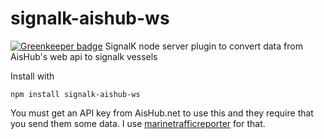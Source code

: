 # signalk-aishub-ws

[![Greenkeeper badge](https://badges.greenkeeper.io/sbender9/signalk-aishub-ws.svg)](https://greenkeeper.io/)
SignalK node server plugin to convert data from AisHub's web api to signalk vessels

Install with

`npm install signalk-aishub-ws`

You must get an API key from AisHub.net to use this and they require that you send them some data. I use [marinetrafficreporter](https://github.com/tkurki/marinetrafficreporter) for that.
